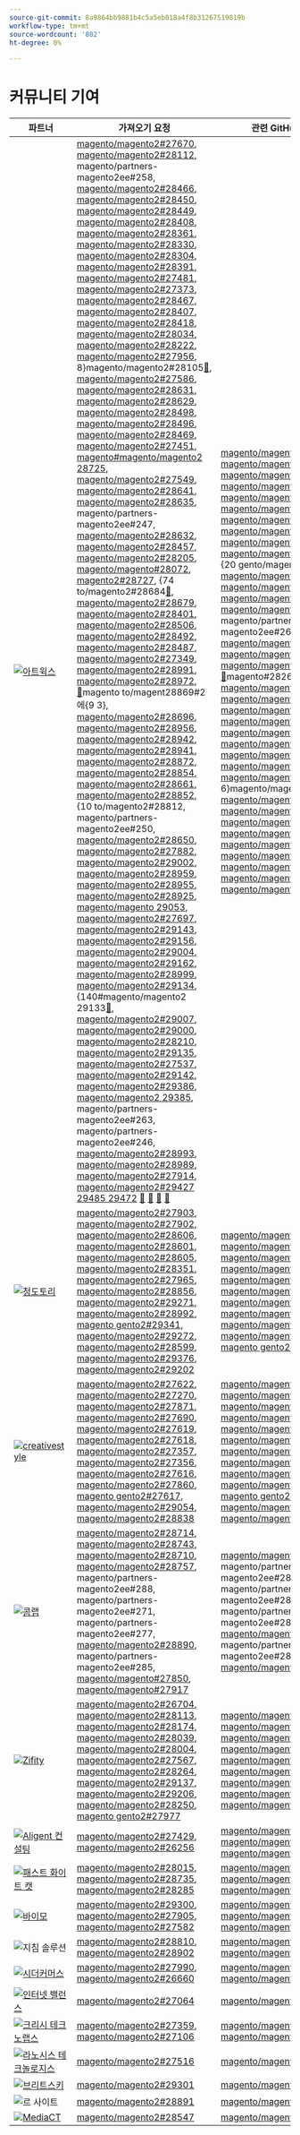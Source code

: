 ```yaml
---
source-git-commit: 8a9864bb9881b4c5a5eb018a4f8b31267519819b
workflow-type: tm+mt
source-wordcount: '802'
ht-degree: 0%

---
```

# 커뮤니티 기여

| 파트너 | 가져오기 요청 | 관련 GitHub 문제 |
| ------- | ------- | ------- |
| <a target="_blank" href="https://partners.magento.com/portal/directory/?query=Atwix"><img alt="아트윅스" src="https://avatars3.githubusercontent.com/t/2617739?s=400&v=4"></a> | [magento/magento2#27670](https://github.com/magento/magento2/pull/27670), [magento/magento2#28112](https://github.com/magento/magento2/pull/28112), magento/partners-magento2ee#258, [magento/magento2#28466](https://github.com/magento/magento2/pull/28466), [magento/magento2#28450](https://github.com/magento/magento2/pull/28450), [magento/magento2#28449](https://github.com/magento/magento2/pull/28449), [magento/magento2#28408](https://github.com/magento/magento2/pull/28408), [magento/magento2#28361](https://github.com/magento/magento2/pull/28361), [magento/magento2#28330](https://github.com/magento/magento2/pull/28330), [magento/magento2#28304](https://github.com/magento/magento2/pull/28304), [magento/magento2#28391](https://github.com/magento/magento2/pull/27481), [magento/magento2#27481](https://github.com/magento/magento2/pull/27373), [magento/magento2#27373](https://github.com/magento/magento2/pull/28467), [magento/magento2#28467](https://github.com/magento/magento2/pull/28407), [magento/magento2#28407](https://github.com/magento/magento2/pull/28418), [magento/magento2#28418](https://github.com/magento/magento2/pull/28034), [magento/magento2#28034](https://github.com/magento/magento2/pull/28222), [magento/magento2#28222](https://github.com/magento/magento2/pull/27956), [magento/magento2#27956](https://github.com/magento/magento2/pull/28105), 8&rbrace;magento/magento2#28105[&#128279;](https://github.com/magento/magento2/pull/27586), [magento/magento2#27586](https://github.com/magento/magento2/pull/28631), [magento/magento2#28631](https://github.com/magento/magento2/pull/28629), [magento/magento2#28629](https://github.com/magento/magento2/pull/28498), [magento/magento2#28498](https://github.com/magento/magento2/pull/28496), [magento/magento2#28496](https://github.com/magento/magento2/pull/28469), [magento/magento2#28469](https://github.com/magento/magento2/pull/27451), [magento/magento2#27451](https://github.com/magento/magento2/pull/28725), [magento#magento/magento2 28725](https://github.com/magento/magento2/pull/28641), [magento/magento2#27549](https://github.com/magento/magento2/pull/28635), [magento/magento2#28641](https://github.com/magento/magento2/pull/28632), [magento/magento2#28635](https://github.com/magento/magento2/pull/28457), magento/partners-magento2ee#247, [magento/magento2#28632](https://github.com/magento/magento2/pull/28205), [magento/magento2#28457](https://github.com/magento/magento2/pull/28072), [magento/magento2#28205](https://github.com/magento/magento2/pull/28727), [magento/magento#28072](https://github.com/magento/magento2/pull/28684), [magento2#28727](https://github.com/magento/magento2/pull/28679), &lbrace;74 to/magento2#28684[&#128279;](https://github.com/magento/magento2/pull/28401), [magento/magento2#28679](https://github.com/magento/magento2/pull/28506), [magento/magento2#28401](https://github.com/magento/magento2/pull/28492), [magento/magento2#28506](https://github.com/magento/magento2/pull/28487), [magento/magento2#28492](https://github.com/magento/magento2/pull/27349), [magento/magento2#28487](https://github.com/magento/magento2/pull/28991), [magento/magento2#27349](https://github.com/magento/magento2/pull/28972), [magento/magento2#28991](https://github.com/magento/magento2/pull/28869), [magento/magento2#28972](https://github.com/magento/magento2/pull/28696), [&#128279;](https://github.com/magento/magento2/pull/27882)magento to/magent28869#2에{9 3}, [magento/magento2#28696](https://github.com/magento/magento2/pull/28942), [magento/magento2#28956](https://github.com/magento/magento2/pull/28941), [magento/magento2#28942](https://github.com/magento/magento2/pull/28872), [magento/magento2#28941](https://github.com/magento/magento2/pull/28854), [magento/magento2#28872](https://github.com/magento/magento2/pull/28661), [magento/magento2#28854](https://github.com/magento/magento2/pull/28852), [magento/magento2#28661](https://github.com/magento/magento2/pull/28812), [magento/magento2#28852](https://github.com/magento/magento2/pull/28650), &lbrace;10 to/magento2#28812, magento/partners-magento2ee#250, [magento/magento2#28650](https://github.com/magento/magento2/pull/29002), [magento/magento2#27882](https://github.com/magento/magento2/pull/28959), [magento/magento2#29002](https://github.com/magento/magento2/pull/28955), [magento/magento2#28959](https://github.com/magento/magento2/pull/28925), [magento/magento2#28955](https://github.com/magento/magento2/pull/29053), [magento/magento2#28925](https://github.com/magento/magento2/pull/27697), [magento/magento 29053](https://github.com/magento/magento2/pull/29143), [magento/magento2#27697](https://github.com/magento/magento2/pull/29156), [magento/magento2#29143](https://github.com/magento/magento2/pull/29004), [magento/magento2#29156](https://github.com/magento/magento2/pull/29162), [magento/magento2#29004](https://github.com/magento/magento2/pull/28999), [magento/magento2#29162](https://github.com/magento/magento2/pull/29134), [magento/magento2#28999](https://github.com/magento/magento2/pull/29133), [magento/magento2#29134](https://github.com/magento/magento2/pull/29007), {140#magento/magento2 29133[&#128279;](https://github.com/magento/magento2/pull/29000), [magento/magento2#29007](https://github.com/magento/magento2/pull/28210), [magento/magento2#29000](https://github.com/magento/magento2/pull/29135), [magento/magento2#28210](https://github.com/magento/magento2/pull/27537), [magento/magento2#29135](https://github.com/magento/magento2/pull/29142), [magento/magento2#27537](https://github.com/magento/magento2/pull/29386), [magento/magento2#29142](https://github.com/magento/magento2/pull/29385), [magento/magento2#29386](https://github.com/magento/magento2/pull/28993), [magento/magento2 29385](https://github.com/magento/magento2/pull/28989), magento/partners-magento2ee#263, magento/partners-magento2ee#246, [magento/magento2#28993](https://github.com/magento/magento2/pull/27914), [magento/magento2#28989](https://github.com/magento/magento2/pull/29427), [magento/magento2#27914](https://github.com/magento/magento2/pull/29485), [magento/magento2#29427 29485 29472](https://github.com/magento/magento2/pull/29472) [&#128279;](https://github.com/magento/magento2/pull/28391) [&#128279;](https://github.com/magento/magento2/pull/27549) [&#128279;](https://github.com/magento/magento2/pull/28956) [&#128279;](https://github.com/magento/magento2/issues/21101) | [magento/magento2#28202](https://github.com/magento/magento2/issues/28202), [magento/magento2#28393](https://github.com/magento/magento2/issues/28393), [magento/magento2#28377](https://github.com/magento/magento2/issues/28377), [magento/magento2#28394](https://github.com/magento/magento2/issues/28394), [magento/magento2#19481](https://github.com/magento/magento2/issues/19481), [magento/magento2#28040](https://github.com/magento/magento2/issues/28040), [magento/magento2#28138](https://github.com/magento/magento2/issues/28138), [magento/magento2#28261](https://github.com/magento/magento2/issues/28261), [magento/magento2#253](https://github.com/magento/magento2/issues/253), [magento/magento2#27337](https://github.com/magento/magento2/issues/27337), {20 gento/magento2#21101, [magento/magento2#28755](https://github.com/magento/magento2/issues/28755), [magento/magento2#28720](https://github.com/magento/magento2/issues/28720), [magento/magento2#28744](https://github.com/magento/magento2/issues/28744), [magento/magento2#28721](https://github.com/magento/magento2/issues/28721), magento/partners-magento2ee#261, [magento/magento2#246](https://github.com/magento/magento2/issues/246), [magento/magento2#28519](https://github.com/magento/magento2/issues/28519), [magento/magento2#28481](https://github.com/magento/magento2/issues/28481), [&#128279;](https://github.com/magento/magento2/issues/29281)magento#28262 37}, [magento/magento2#28427](https://github.com/magento/magento2/issues/28427), [magento/magento2#29032](https://github.com/magento/magento2/issues/29032), [magento/magento2#29012](https://github.com/magento/magento2/issues/29012), [magento/magento2#29039](https://github.com/magento/magento2/issues/29039), [magento/magento2#28969](https://github.com/magento/magento2/issues/28969), [magento/magento2#29009](https://github.com/magento/magento2/issues/29009), [magento/magento2#250](https://github.com/magento/magento2/issues/250), [magento/magento#29287](https://github.com/magento/magento2/issues/29287), [magento/magento#292892](https://github.com/magento/magento2/issues/29289), 6}magento/magento2#29281, [magento/magento2#29295](https://github.com/magento/magento2/issues/29295), [magento/magento2#28800](https://github.com/magento/magento2/issues/28800), [magento/magento2#29292](https://github.com/magento/magento2/issues/29292), [magento/magento2#29420](https://github.com/magento/magento2/issues/29420), [magento/magento2#29434](https://github.com/magento/magento2/issues/29434), [magento/magento2#29388](https://github.com/magento/magento2/issues/29388), [magento/magento2#29380](https://github.com/magento/magento2/issues/29380), [magento/magento#28524](https://github.com/magento/magento2/issues/28524), [magento/magento2#29539](https://github.com/magento/magento2/issues/29539) [&#128279;](https://github.com/magento/magento2/issues/28262) |
| <a target="_blank" href="https://solutionpartners.adobe.com/s/directory/detail/blue+acorn+ici"><img alt="청도토리" src="https://avatars0.githubusercontent.com/t/2916141?s=400&v=4"></a> | [magento/magento2#27903](https://github.com/magento/magento2/pull/27903), [magento/magento2#27902](https://github.com/magento/magento2/pull/27902), [magento/magento2#28606](https://github.com/magento/magento2/pull/28606), [magento/magento2#28601](https://github.com/magento/magento2/pull/28601), [magento/magento2#28605](https://github.com/magento/magento2/pull/28605), [magento/magento2#28351](https://github.com/magento/magento2/pull/28351), [magento/magento2#27965](https://github.com/magento/magento2/pull/27965), [magento/magento2#28856](https://github.com/magento/magento2/pull/28856), [magento/magento2#29271](https://github.com/magento/magento2/pull/29271), [magento/magento2#28992](https://github.com/magento/magento2/pull/28992), [magento gento2#29341](https://github.com/magento/magento2/pull/29341), [magento/magento2#29272](https://github.com/magento/magento2/pull/29272), [magento/magento2#28599](https://github.com/magento/magento2/pull/28599), [magento/magento2#29376](https://github.com/magento/magento2/pull/29376), [magento/magento2#29202](https://github.com/magento/magento2/pull/29202) | [magento/magento2#28383](https://github.com/magento/magento2/issues/28383), [magento/magento2#28850](https://github.com/magento/magento2/issues/28850), [magento/magento2#28376](https://github.com/magento/magento2/issues/28376), [magento/magento2#27962](https://github.com/magento/magento2/issues/27962), [magento/magento2#28656](https://github.com/magento/magento2/issues/28656), [magento/magento2#29283](https://github.com/magento/magento2/issues/29283), [magento/magento2#29159](https://github.com/magento/magento2/issues/29159), [magento/magento2#29389](https://github.com/magento/magento2/issues/29389), [magento/magento2#29346](https://github.com/magento/magento2/issues/29346), [magento/magento2#29453](https://github.com/magento/magento2/issues/29453), [magento gento2#29477](https://github.com/magento/magento2/issues/29477) |
| <a target="_blank" href="https://partners.magento.com/portal/directory/?query=creativestyle"><img alt="creativestyle" src="https://avatars1.githubusercontent.com/t/3230856?s=400&v=4"></a> | [magento/magento2#27622](https://github.com/magento/magento2/pull/27622), [magento/magento2#27270](https://github.com/magento/magento2/pull/27270), [magento/magento2#27871](https://github.com/magento/magento2/pull/27871), [magento/magento2#27690](https://github.com/magento/magento2/pull/27690), [magento/magento2#27619](https://github.com/magento/magento2/pull/27619), [magento/magento2#27618](https://github.com/magento/magento2/pull/27618), [magento/magento2#27357](https://github.com/magento/magento2/pull/27357), [magento/magento2#27356](https://github.com/magento/magento2/pull/27356), [magento/magento2#27616](https://github.com/magento/magento2/pull/27616), [magento/magento2#27860](https://github.com/magento/magento2/pull/27860), [magento gento2#27617](https://github.com/magento/magento2/pull/27617), [magento/magento2#29054](https://github.com/magento/magento2/pull/29054), [magento/magento2#28838](https://github.com/magento/magento2/pull/28838) | [magento/magento2#28110](https://github.com/magento/magento2/issues/28110), [magento/magento2#26026](https://github.com/magento/magento2/issues/26026), [magento/magento2#28339](https://github.com/magento/magento2/issues/28339), [magento/magento2#28340](https://github.com/magento/magento2/issues/28340), [magento/magento2#28381](https://github.com/magento/magento2/issues/28381), [magento/magento2#28382](https://github.com/magento/magento2/issues/28382), [magento/magento2#28166](https://github.com/magento/magento2/issues/28166), [magento/magento2#28433](https://github.com/magento/magento2/issues/28433), [magento/magento2#28807](https://github.com/magento/magento2/issues/28807), [magento/magento2#28823](https://github.com/magento/magento2/issues/28823), [magento gento2#28811](https://github.com/magento/magento2/issues/28811), [magento/magento2#29087](https://github.com/magento/magento2/issues/29087), [magento/magento2#25934](https://github.com/magento/magento2/issues/25934) |
| <a target="_blank" href="https://partners.magento.com/portal/directory/?query=Comwrap"><img alt="콤랩" src="https://avatars3.githubusercontent.com/t/2637428?s=400&v=4"></a> | [magento/magento2#28714](https://github.com/magento/magento2/pull/28714), [magento/magento2#28743](https://github.com/magento/magento2/pull/28743), [magento/magento2#28710](https://github.com/magento/magento2/pull/28710), [magento/magento2#28757](https://github.com/magento/magento2/pull/28757), magento/partners-magento2ee#288, magento/partners-magento2ee#271, magento/partners-magento2ee#277, [magento/magento2#28890](https://github.com/magento/magento2/pull/28890), magento/partners-magento2ee#285, [magento/magento#27850](https://github.com/magento/magento2/pull/27850), [magento/magento#27917](https://github.com/magento/magento2/pull/27917) | [magento/magento2#28584](https://github.com/magento/magento2/issues/28584), magento/partners-magento2ee#28563, magento/partners-magento2ee#28566, magento/partners-magento2ee#28769, [magento/magento2#26121](https://github.com/magento/magento2/issues/26121), magento/partners-magento2ee#28834, [magento/magento2#28705](https://github.com/magento/magento2/issues/28705) |
| <a target="_blank" href="https://partners.magento.com/portal/directory/?query=Ziffity"><img alt="Zifity" src="https://avatars1.githubusercontent.com/t/3432500?s=400&v=4"></a> | [magento/magento2#26704](https://github.com/magento/magento2/pull/26704), [magento/magento2#28113](https://github.com/magento/magento2/pull/28113), [magento/magento2#28174](https://github.com/magento/magento2/pull/28174), [magento/magento2#28039](https://github.com/magento/magento2/pull/28039), [magento/magento2#28004](https://github.com/magento/magento2/pull/28004), [magento/magento2#27567](https://github.com/magento/magento2/pull/27567), [magento/magento2#28264](https://github.com/magento/magento2/pull/28264), [magento/magento2#29137](https://github.com/magento/magento2/pull/29137), [magento/magento2#29206](https://github.com/magento/magento2/pull/29206), [magento/magento2#28250](https://github.com/magento/magento2/pull/28250), [magento gento2#27977](https://github.com/magento/magento2/pull/27977) | [magento/magento2#28165](https://github.com/magento/magento2/issues/28165), [magento/magento2#28201](https://github.com/magento/magento2/issues/28201), [magento/magento2#27985](https://github.com/magento/magento2/issues/27985), [magento/magento2#27091](https://github.com/magento/magento2/issues/27091), [magento/magento2#28308](https://github.com/magento/magento2/issues/28308), [magento/magento2#28270](https://github.com/magento/magento2/issues/28270), [magento/magento2#28947](https://github.com/magento/magento2/issues/28947), [magento/magento2#29344](https://github.com/magento/magento2/issues/29344), [magento/magento2#29097](https://github.com/magento/magento2/issues/29097) |
| <a target="_blank" href="https://solutionpartners.adobe.com/s/directory/detail/aligent+consulting"><img alt="Aligent 컨설팅" src="https://avatars3.githubusercontent.com/t/2686050?s=400&v=4"></a> | [magento/magento2#27429](https://github.com/magento/magento2/pull/27429), [magento/magento2#26256](https://github.com/magento/magento2/pull/26256) | [magento/magento2#28306](https://github.com/magento/magento2/issues/28306), [magento/magento2#8815](https://github.com/magento/magento2/issues/8815), [magento/magento2#26255](https://github.com/magento/magento2/issues/26255) |
| <a target="_blank" href="https://solutionpartners.adobe.com/s/directory/detail/fast+white+cat"><img alt="패스트 화이트 캣" src="https://avatars0.githubusercontent.com/t/3579504?s=400&v=4"></a> | [magento/magento2#28015](https://github.com/magento/magento2/pull/28015), [magento/magento2#28735](https://github.com/magento/magento2/pull/28735), [magento/magento2#28285](https://github.com/magento/magento2/pull/28285) | [magento/magento2#28011](https://github.com/magento/magento2/issues/28011), [magento/magento2#26504](https://github.com/magento/magento2/issues/26504), [magento/magento2#26427](https://github.com/magento/magento2/issues/26427) |
| <a target="_blank" href="https://partners.magento.com/portal/directory/?query=Vaimo"><img alt="바이모" src="https://avatars0.githubusercontent.com/t/2617778?s=400&v=4"></a> | [magento/magento2#29300](https://github.com/magento/magento2/pull/29300), [magento/magento2#27905](https://github.com/magento/magento2/pull/27905), [magento/magento2#27582](https://github.com/magento/magento2/pull/27582) | [magento/magento2#29299](https://github.com/magento/magento2/issues/29299), [magento/magento2#28303](https://github.com/magento/magento2/issues/28303), [magento/magento2#27570](https://github.com/magento/magento2/issues/27570) |
| <img alt="지침 솔루션" src="https://avatars2.githubusercontent.com/t/3888698?s=400&v=4"></a> | [magento/magento2#28810](https://github.com/magento/magento2/pull/28810), [magento/magento2#28902](https://github.com/magento/magento2/pull/28902) | [magento/magento2#28982](https://github.com/magento/magento2/issues/28982), [magento/magento2#29327](https://github.com/magento/magento2/issues/29327) |
| <a target="_blank" href="https://partners.magento.com/portal/directory/?query=Cedcommerce"><img alt="시더커머스" src="https://avatars2.githubusercontent.com/t/3028824?s=400&v=4"></a> | [magento/magento2#27990](https://github.com/magento/magento2/pull/27990), [magento/magento2#26660](https://github.com/magento/magento2/pull/26660) | [magento/magento2#26118](https://github.com/magento/magento2/issues/26118), [magento/magento2#28143](https://github.com/magento/magento2/issues/28143) |
| <a target="_blank" href="https://solutionpartners.adobe.com/s/directory/detail/balance+internet"><img alt="인터넷 밸런스" src="https://avatars3.githubusercontent.com/t/2610630?s=400&v=4"></a> | [magento/magento2#27064](https://github.com/magento/magento2/pull/27064) | [magento/magento2#27063](https://github.com/magento/magento2/issues/27063) |
| <a target="_blank" href="https://solutionpartners.adobe.com/s/directory/detail/krish+technolabs"><img alt="크리시 테크노랩스" src="https://avatars0.githubusercontent.com/t/2849637?s=400&v=4"></a> | [magento/magento2#27359](https://github.com/magento/magento2/pull/27359), [magento/magento2#27106](https://github.com/magento/magento2/pull/27106) | [magento/magento2#27358](https://github.com/magento/magento2/issues/27358), [magento/magento2#27099](https://github.com/magento/magento2/issues/27099) |
| <a target="_blank" href="https://solutionpartners.adobe.com/s/directory/detail/ranosys+technologiess"><img alt="라노시스 테크놀로지스" src="https://avatars0.githubusercontent.com/t/3182140?s=400&v=4"></a> | [magento/magento2#27516](https://github.com/magento/magento2/pull/27516) | [magento/magento2#26191](https://github.com/magento/magento2/issues/26191) |
| <a target="_blank" href="https://partners.magento.com/portal/directory/?query=Briteskies"><img alt="브리트스키" src="https://avatars1.githubusercontent.com/t/2617741?s=400&v=4"></a> | [magento/magento2#29301](https://github.com/magento/magento2/pull/29301) | [magento/magento2#104](https://github.com/magento/magento2/issues/104) |
| <img alt="르 사이트" src="https://avatars3.githubusercontent.com/t/3649033?s=400&v=4"></a> | [magento/magento2#28891](https://github.com/magento/magento2/pull/28891) | [magento/magento2#29056](https://github.com/magento/magento2/issues/29056) |
| <a target="_blank" href="https://partners.magento.com/portal/directory/?query=MediaCT"><img alt="MediaCT" src="https://avatars3.githubusercontent.com/t/2617762?s=400&v=4"></a> | [magento/magento2#28547](https://github.com/magento/magento2/pull/28547) | [magento/magento2#28685](https://github.com/magento/magento2/issues/28685) |
